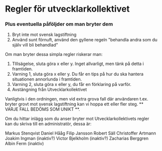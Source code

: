 # Regler för utvecklarkollektivet
### Plus eventuella påföljder om man bryter dem

1. Bryt inte mot svensk lagstiftning
2. Använd sunt förnuft, använd den gyllene regeln "behandla andra som du själv vill bli behandlad"

Om man bryter dessa simpla regler riskerar man:

1. TIllsägelse, sluta göra x eller y. Inget allvarligt, men tänk på detta i framtiden.
2. Varning 1, sluta göra x eller y. Du får en tips på hur du ska hantera situationen annorlunda i framtiden.
3. Varning 2, sluta göra x eller y, du får en förklaring på varför.
4. Avstängning från Utvecklarkollektivet

Vanligtvis i den ordningen, men vid extra grova fall där användaren t.ex. bryter grovt mot svensk lagstiftning kan vi hoppa ett eller fler steg. ** VARJE FALL BEDÖMS SOM UNIKT **.

Om du hittar inlägg som du anser bryter mot Utvecklarkollektivets regler kan du skriva till en administratör, dessa är:

Markus Stenqvist
Daniel Hååg
Filip Jansson
Robert Säll
Christoffer Artmann
Joakim Ingman (inaktiv?)
Victor Bjelkholm (inaktiv?)
Zacharias Berggren
Albin Ferm (inaktiv)
